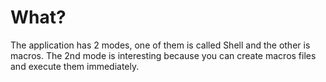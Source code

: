 <H1>What?</H1>
The application has 2 modes, one of them is called Shell and the other is macros.
The 2nd mode is interesting because you can create macros files and execute them immediately.
